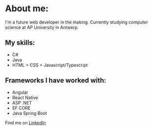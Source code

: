 # About me:
I'm a future web developer in the making.
Currently studying computer science at AP University in Antwerp.

## My skills:
- C#
- Java
- HTML + CSS + Javascript/Typescript

## Frameworks I have worked with:
- Angular
- React Native
- ASP .NET
- EF CORE
- Java Spring Boot
  
Find me on [LinkedIn](https://www.linkedin.com/in/bas-de-meurichy-668314298/)
